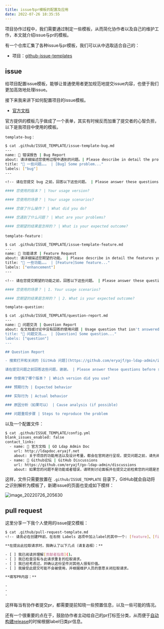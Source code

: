 ```yaml
---
title: issue与pr模板的配置及应用
date: 2022-07-26 18:35:55
---
```


项目协作过程中，我们需要通过制定一些模板，从而简化协作者以及自己的维护工作，本文就介绍issue与pr的模板。

有一个仓库汇集了各种issue与pr模板，我们可以从中选取适合自己的：

- 项目：[github-issue-templates](https://github.com/stevemao/github-issue-templates)

## issue

给项目配置issue模板，能够让普通使用者更加规范地提交issue内容，也便于我们更加高效地处理issue。

接下来我来讲下如何配置项目的issue模板。

- [官方文档](https://docs.github.com/cn/communities/using-templates-to-encourage-useful-issues-and-pull-requests/configuring-issue-templates-for-your-repository)

官方提供的模板几乎做成了一个表单，其实有时候反而加重了提交者的心智负担，以下是我项目中使用的模板。

`template-bug：`

```sh
$ cat .github/ISSUE_TEMPLATE/issue-template-bug.md
---
name: 🐛 错误报告 | Bug Report
about: 请详细描述您使用过程中遇到的问题。| Please describe in detail the problems you encountered in the process of using.
title: "🐛 一些问题。。。 | [Bug] Some problem..."
labels: ["bug"]
---

<!-- 请在您提交 bug 之前，回答以下这些问题。 | Please answer these questions before you submit a bug. -->

#### 您使用的版本？ | Your usage version?

#### 您使用的场景？ | Your usage scenarios?

#### 您做了什么操作？ | What did you do?

#### 您遇到了什么问题？ | What are your problems?

#### 您期望的结果是怎样的？ | What is your expected outcome?
```

`template-feature：`

```sh
$ cat .github/ISSUE_TEMPLATE/issue-template-feature.md
---
name: 🚀 功能请求 | Feature Request
about: 请详细描述您期望的功能。 | Please describe in detail the features you expect.
title: "🚀 一些功能。。。 | [Feature]Some feature..."
labels: ["enhancement"]
---

<!-- 请在您提交期望的功能之前，回答以下这些问题。 | Please answer these questions before you submit the desired feature. -->

#### 您使用的场景？ | 1. Your usage scenarios?

#### 您期望的结果是怎样的？ | 2. What is your expected outcome?
```

`template-question:`

```sh
$ cat .github/ISSUE_TEMPLATE/question-report.md
---
name: 🙋 问题交流 | Question Report
about: 在文档或讨论中没有回答的使用问题 | Usage question that isn't answered in docs or discussion
title: "🙋 问题交流。。。 | [Question] Some question..."
labels: ["question"]
---

## Question Report

- 搜索打开和关闭的 [GitHub 问题](https://github.com/eryajf/go-ldap-admin/issues)

请在提交问题之前回答这些问题，谢谢。 | Please answer these questions before submitting them. Thank you.

### 你使用了哪个版本？ | Which version did you use?

### 预期行为 | Expected behavior

### 实际行为 | Actual behavior

### 原因分析（如果可以） | Cause analysis (if possible)

### 问题重现步骤 | Steps to reproduce the problem
```

以及一个配置文件：

```sh
$ cat .github/ISSUE_TEMPLATE/config.yml
blank_issues_enabled: false
contact_links:
  - name: 📜 官方文档 | GO Ldap Admin Doc
    url: http://ldapdoc.eryajf.net
    about: 关于项目的功能用法以及设计考量，都会在官网进行呈现，提交问题之前，请先阅读官方文档，如果还不能满足，则再提问题。
  - name: 👀 Github论坛 | GitHub Discussions
    url: https://github.com/eryajf/go-ldap-admin/discussions
    about: 如果您的问题不是功能或者错误，请转到讨论面板并在提交之前检索您的问题是否已经存在。
```

这样，文件只需要放置在 `.github/ISSUE_TEMPLATE`  目录下，GitHub就会自动将之识别解析为模板了，新建issue的页面也变成如下模样：

![image_20220726_205630](https://cdn.staticaly.com/gh/eryajf/tu/main/img/image_20220726_205630.png)

## pull request

这里分享一下我个人使用的issue提交模板：

```sh
$ cat .github/pull-request-template.md
<!-- 请务必在创建PR前，在右侧 Labels 选项中加上label的其中一个: [feature]、[fix]、[documentation] 。以便于Actions自动生成Releases时自动对PR进行归类。-->

**在提出此拉取请求时，我确认了以下几点（请复选框）：**

- [ ] 我已阅读并理解[贡献者指南]()。
- [ ] 我已检查没有与此请求重复的拉取请求。
- [ ] 我已经考虑过，并确认这份呈件对其他人很有价值。
- [ ] 我接受此提交可能不会被使用，并根据维护人员的意愿关闭拉取请求。

**填写PR内容：**

-
-
-
```

这样每当有协作者提交pr，都需要提前知晓一些预置信息，以及一些可能的情况。

还有一个很重要的点在于，鼓励协作者主动给自己的pr打标签分类，从而便于[自动构建release](./pages/4abd22/)的时候根据label归类pr信息。